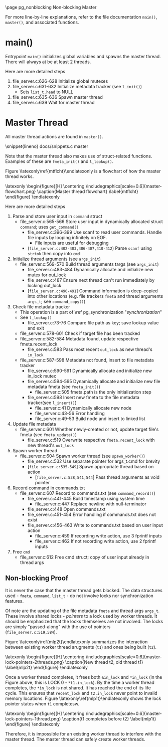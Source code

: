 \page pg_nonblocking Non-blocking Master

For more line-by-line explanations, refer to the file documentation `main()`, `master()`, and associated functions.

# main()
Entrypoint `main()` initializes global variables and spawns the master thread. There will always at be at least 2 threads.

Here are more detailed steps
1. file_server.c:626-628 Initialize global mutexes
2. file_server.c:631-632 Initialize metadata tracker (see `l_init()`)
    - Sets `list_t.head` to NULL
3. file_server.c:635-636 Spawn master thread
4. file_server.c:639 Wait for master thread

# Master Thread
All master thread actions are found in `master()`. 

\snippet{lineno} docs/snippets.c master

Note that the master thread also makes use of struct-related functions. Examples of these are `fmeta_init()` and `l_lookup()`.

Figure \latexonly\ref{mtflcht}\endlatexonly is a flowchart of how the master thread works.

\latexonly
\begin{figure}[H]
    \centering
	\includegraphics[scale=0.6]{master-flowchart.png}
	\caption{Master thread flowchart}
	\label{mtflcht}
\end{figure}
\endlatexonly


Here are more detailed steps
1. Parse and store user input in `command` struct
    - file_server.c:565-566 Store user input in dynamically allocated struct `command`; uses `get_command()`
        - file_server.c:396-399 Use scanf to read user commands. Handle file inputs by looping infinitely on EOF.
            - File inputs are useful for debugging
        - (`file_server.c:402-403,406-407,410-412`) Parse `scanf` using `strtok` then copy into `cmd`
2. Initialize thread arguments (see `args_init`)
    - file_server.c:569-570 Build thread arguments targs (see `args_init`)
        - file_server.c:483-484 Dynamically allocate and initialize new mutex for out_lock
        - file_server.c:487 Ensure next thread can't run immediately by locking out_lock
        - [`file_server.c:490-491`] Command information is deep-copied into other locations (e.g. file trackers `fmeta` and thread arguments `args_t`; see `command_copy()`)
3. Check file metadata tracker
    - This operation is a part of \ref pg_synchronization "*synchronization*"
    - See `l_lookup()`
        -  file_server.c:73-76 Compare file path as key; save lookup value and exit
    - file_server.c:578-601 Check if target file has been tracked
    - file_server.c:582-584 Metadata found, update respective fmeta.recent_lock 
        - file_server.c:583 Pass most recent `out_lock` as new thread's `in_lock`
    - file_server.c:587-598 Metadata not found, insert to file metadata tracker
        - file_server.c:590-591 Dynamically allocate and initialize new in_lock mutex
        - file_server.c:594-595 Dynamically allocate and initialize new file metadata fmeta (see `fmeta_init()`)
            - file_server.c:505 fmeta.path is the only initialization step
        - file_server.c:598 Insert new fmeta to the file metadata tracker(see `l_insert()`)
            - file_server.c:41 Dynamically allocate new node
            - file_server.c:43-56 Error handling
            - file_server.c:49-53 Build node and insert to linked list
4. Update file metadata
    - file_server.c:601 Whether newly-created or not, update target file's fmeta (see `fmeta_update()`)
        - file_server.c:519 Overwrite respective `fmeta.recent_lock` with new thread's `out_lock`
5. Spawn worker thread
    - file_server.c:604 Spawn worker thread (see `spawn_worker()`)
        - file_server.c:532 Use separate pointer for args_t.cmd for brevity
        - [`file_server.c:535-549`] Spawn appropriate thread based on action
            - [`file_server.c:538,541,544`] Pass thread arguments as void pointer
6. Record command in commands.txt
    - file_server.c:607 Record to commands.txt (see `command_record()`)
        - file_server.c:441-445 Build timestamp using system time 
            - file_server.c:447 Replace newline with null-terminator
        - file_server.c:448 Open commands.txt
        - file_server.c:451-454 Error handling if commands.txt does not exist
        - file_server.c:456-463 Write to commands.txt based on user input action
            - file_server.c:459 If recording write action, use 3 fprintf inputs
            - file_server.c:462 If not recording write action, use 2 fprintf inputs
7. Free `cmd`
    - file_server.c:612 Free cmd struct; copy of user input already in thread args

## Non-blocking Proof
It is never the case that the master thread gets blocked. The data structures used - `fmeta`, `command`, `list_t` - do not involve locks nor synchronization features.

Of note are the updating of the file metadata `fmeta` and thread args `args_t`. These involve shared locks - *pointers* to a lock used by worker threads. It should be emphasized that the locks themselves are not involved. The locks are simply "passed-along" with the use of pointers (`file_server.c:519,584`).

Figure \latexonly\ref{mlp2t}\endlatexonly summarizes the interaction between existing worker thread arugments (`t1`) and ones being built (`t2`).

\latexonly
\begin{figure}[H]
    \centering
	\includegraphics[scale=0.6]{master-lock-pointers-2threads.png}
	\caption{New thread t2, old thread t1}
	\label{mlp2t}
\end{figure}
\endlatexonly

Once a worker thread completes, it frees both `&in_lock` and `*in_lock` (in the Figure above, this is LOCK 0 - `*t1.in_lock`). By the time a worker thread completes, the `*in_lock` is not shared. It has reached the end of its life cycle. This ensures that `recent_lock` and `t2.in_lock` never point to invalid memory locations. Figure \latexonly\ref{mlp1t}\endlatexonly shows the lock pointer states when `t1` completesw.

\latexonly
\begin{figure}[H]
    \centering
	\includegraphics[scale=0.6]{master-lock-pointers-1thread.png}
	\caption{t1 completes before t2}
	\label{mlp1t}
\end{figure}
\endlatexonly

Therefore, it is impossible for an existing worker thread to interfere with the master thread. The master thread can safely create worker threads.
